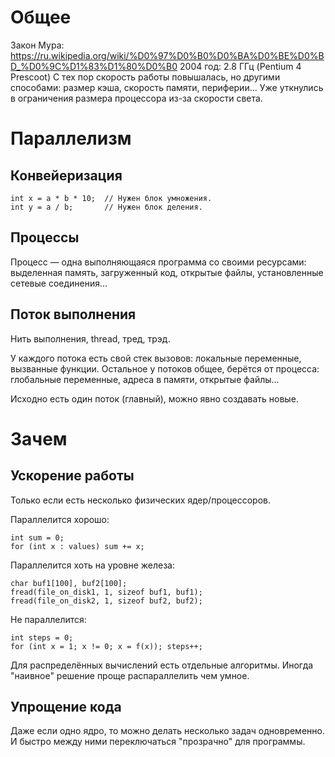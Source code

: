 # Общее

Закон Мура: https://ru.wikipedia.org/wiki/%D0%97%D0%B0%D0%BA%D0%BE%D0%BD_%D0%9C%D1%83%D1%80%D0%B0
2004 год: 2.8 ГГц (Pentium 4 Prescoot)
С тех пор скорость работы повышалась, но другими способами: размер кэша, скорость памяти, периферии...
Уже уткнулись в ограничения размера процессора из-за скорости света.

# Параллелизм
## Конвейеризация
```
int x = a * b * 10;  // Нужен блок умножения.
int y = a / b;       // Нужен блок деления.
```

## Процессы
Процесс — одна выполняющаяся программа со своими ресурсами: выделенная память,
загруженный код, открытые файлы, установленные сетевые соединения...

## Поток выполнения
Нить выполнения, thread, тред, трэд.

У каждого потока есть свой стек вызовов: локальные переменные, вызванные функции.
Остальное у потоков общее, берётся от процесса: глобальные переменные, адреса
в памяти, открытые файлы...

Исходно есть один поток (главный), можно явно создавать новые.

# Зачем
## Ускорение работы
Только если есть несколько физических ядер/процессоров.

Параллелится хорошо:
```
int sum = 0;
for (int x : values) sum += x;
```

Параллелится хоть на уровне железа:

```
char buf1[100], buf2[100];
fread(file_on_disk1, 1, sizeof buf1, buf1);
fread(file_on_disk2, 1, sizeof buf2, buf2);
```

Не параллелится:

```
int steps = 0;
for (int x = 1; x != 0; x = f(x)); steps++;
```

Для распределённых вычислений есть отдельные алгоритмы.
Иногда "наивное" решение проще распараллелить чем умное.

## Упрощение кода
Даже если одно ядро, то можно делать несколько задач одновременно.
И быстро между ними переключаться "прозрачно" для программы.

